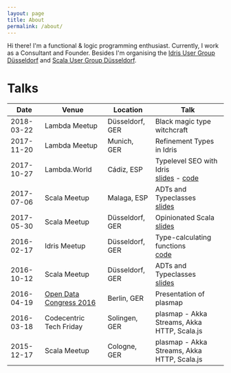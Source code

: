 ```yaml
---
layout: page
title: About
permalink: /about/
---
```


Hi there! I'm a functional & logic programming enthusiast. Currently, I work as a Consultant and Founder. Besides I'm organising the [Idris User Group Düsseldorf](https://www.meetup.com/de-DE/Idris-User-Group-Dusseldorf/) and [Scala User Group Düsseldorf](https://www.meetup.com/de-DE/Scala-User-Group-Dusseldorf/).

# Talks

| Date       | Venue | Location | Talk |
|------------|-------|----------|------|
| 2018-03-22 | Lambda Meetup | Düsseldorf, GER | Black magic type witchcraft |
| 2017-11-20 | Lambda Meetup | Munich, GER | Refinement Types in Idris |
| 2017-10-27 | Lambda.World | Cádiz, ESP | Typelevel SEO with Idris <br>[slides]( https://slides.com/janschultecom/typelevel-seo/) - [code]( https://github.com/janschultecom/typelevel-seo/) |
| 2017-07-06 | Scala Meetup | Malaga, ESP | ADTs and Typeclasses <br> [slides]( http://janschulte.com/2017-07-06-ADTs-and-Typeclasses/) |
| 2017-05-30 | Scala Meetup | Düsseldorf, GER | Opinionated Scala <br> [slides]( https://github.com/scaladus/opinionated-scala ) |
| 2016-02-17 | Idris Meetup | Düsseldorf, GER | Type-calculating functions <br> [code]( https://github.com/janschultecom/idrisdus-2017-02-22 ) |
| 2016-10-12 | Scala Meetup | Düsseldorf, GER | ADTs and Typeclasses <br> [slides]( http://janschulte.com/2016-10-12-adts-typeclasses-scala/#/) |
| 2016-04-19 | [Open Data Congress 2016](https://www.bmwi.de/Redaktion/DE/Bildergalerie/2016/20160419-zypries-open-data-kongress.html) | Berlin, GER | Presentation of plasmap  
| 2016-03-18 | Codecentric Tech Friday | Solingen, GER | plasmap - Akka Streams, Akka HTTP, Scala.js |
| 2015-12-17 | Scala Meetup | Cologne, GER | plasmap - Akka Streams, Akka HTTP, Scala.js |
